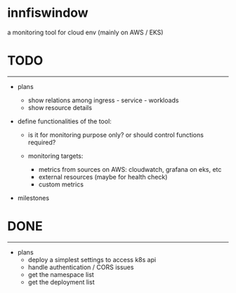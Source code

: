 # innfiswindow

a monitoring tool for cloud env (mainly on AWS / EKS)

# TODO

---

- plans

  - show relations among ingress - service - workloads
  - show resource details

- define functionalities of the tool:

  - is it for monitoring purpose only? or should control functions required?
  - monitoring targets:

    - metrics from sources on AWS: cloudwatch, grafana on eks, etc
    - external resources (maybe for health check)
    - custom metrics

- milestones

# DONE

---

- plans
  - deploy a simplest settings to access k8s api
  - handle authentication / CORS issues
  - get the namespace list
  - get the deployment list
